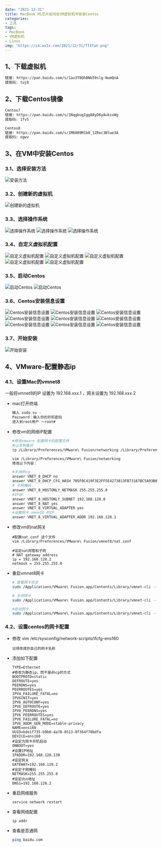 ```yaml
---
date: "2021-12-31"
title: MacBook M1芯片如何在VM虚拟机中安装Centos
categories: 
- 工具
tags: 
- MacBook
- VM虚拟机
- Linux
img: "https://s4.ax1x.com/2021/12/31/TfIFaV.png"
---
```



## 1、下载虚拟机

```tex
链接: https://pan.baidu.com/s/1au3T0QhBNb59slg-NumQnA 
提取码: tuj8 
```



## 2、下载Centos镜像

```tex
Centos7
链接: https://pan.baidu.com/s/1NqgbugIgg88yD6yAukzxWg 
提取码: 1fv5 

Centos8
链接: https://pan.baidu.com/s/1M6809M1b0_1ZRec3Blwe3A 
提取码: ogwv 
```



## 3、在VM中安装Centos

### 3.1、选择安装方法

![安装方法](https://s4.ax1x.com/2021/12/31/TfNIPS.png)





### 3.2、创建新的虚拟机

![创建新的虚拟机](https://s4.ax1x.com/2021/12/31/TfrDc8.png)

### 3.3、选择操作系统
![选择操作系统](https://s4.ax1x.com/2021/12/31/Tfc6x0.png)
![选择操作系统](https://s4.ax1x.com/2021/12/31/Tfcy2q.png)
![选择操作系统](https://s4.ax1x.com/2021/12/31/TfyOl6.png)

### 3.4、自定义虚拟机配置
![自定义虚拟机配置](https://s4.ax1x.com/2021/12/31/TfgcYd.png)
![自定义虚拟机配置](https://s4.ax1x.com/2021/12/31/TfggfA.png)
![自定义虚拟机配置](https://s4.ax1x.com/2021/12/31/Tf6Kts.png)
![自定义虚拟机配置](https://s4.ax1x.com/2021/12/31/Tf6JnU.png)
![自定义虚拟机配置](https://s4.ax1x.com/2021/12/31/Tf6YBF.png)

### 3.5、启动Centos
![启动Centos](https://s4.ax1x.com/2021/12/31/Tf6t74.png)
![启动Centos](https://s4.ax1x.com/2021/12/31/Tf6UAJ.png)

### 3.6、Centos安装信息设置
![Centos安装信息设置](https://s4.ax1x.com/2021/12/31/Tf6aN9.png)
![Centos安装信息设置](https://s4.ax1x.com/2021/12/31/Tf6dhR.png)
![Centos安装信息设置](https://s4.ax1x.com/2021/12/31/Tf6Dc6.png)
![Centos安装信息设置](https://s4.ax1x.com/2021/12/31/Tf6rjK.png)
![Centos安装信息设置](https://s4.ax1x.com/2021/12/31/Tf6ynO.png)
![Centos安装信息设置](https://s4.ax1x.com/2021/12/31/Tf6RNd.png)
![Centos安装信息设置](https://s4.ax1x.com/2021/12/31/Tf6h9I.png)
![Centos安装信息设置](https://s4.ax1x.com/2021/12/31/Tf643t.png)
![Centos安装信息设置](https://s4.ax1x.com/2021/12/31/Tf6Ijf.png)

### 3.7、开始安装
![开始安装](https://s4.ax1x.com/2021/12/31/Tf6Tu8.png)



## 4、VMware-配置静态ip

### 4.1、设置Mac的vmnet8

一般将vmnet8的IP 设置为 192.168.xxx.1 ，网关设置为 192.168.xxx.2 

- mac打开终端

  ```tex
  输入 sudo su - 
  Password：输入你的开机密码
  进入到root用户 ～root#
  ```

  

- 修改vm的网络IP配置

  ```bash
  #修改vmware 配置网卡的配置文件
  #cp复制备份
  cp /Library/Preferences/VMware\ Fusion/networking /Library/Preferences/VMware\ Fusion/networking.bck
  
  vim /Library/Preferences/VMware\ Fusion/networking      
  修改以下内容：
  
  #关闭dhcp
  answer VNET_8_DHCP no
  answer VNET_8_DHCP_CFG_HASH 705F0C419F3E2FF5E4273813FB73167BC5A93B02
  # 子网掩码
  answer VNET_8_HOSTONLY_NETMASK 255.255.255.0
  #IP段
  answer VNET_8_HOSTONLY_SUBNET 192.168.128.0
  answer VNET_8_NAT yes
  answer VNET_8_VIRTUAL_ADAPTER yes
  #设置网卡 vmnet8 的IP
  answer VNET_8_VIRTUAL_ADAPTER_ADDR 192.168.128.1
  ```

  

- 修改vm的nat网关

    ```properties
    #配置nat.conf 这个文件
    vim /Library/Preferences/VMware\ Fusion/vmnet8/nat.conf 
    
    #设定nat网管和子网
    # NAT gateway address
    ip = 192.168.128.2
    netmask = 255.255.255.0
    ```



- 重启vmnet8网卡

  ```bash
  # 查看网卡状态
  sudo /Applications/VMware\ Fusion.app/Contents/Library/vmnet-cli --status  
  
  # 关闭网卡
  sudo /Applications/VMware\ Fusion.app/Contents/Library/vmnet-cli --stop
  
  #启动网卡
  sudo /Applications/VMware\ Fusion.app/Contents/Library/vmnet-cli --start
  ```

  

### 4.2、设置centos的网卡配置

- 修改 vim /etc/sysconfig/network-scripts/ifcfg-ens160

  ```te
  记得改成你自己的网卡名称
  ```

  

- 添加如下配置

  ```properties
  TYPE=Ethernet
  #修改为静态ip，而不是dhcp的方式
  BOOTPROTO=static
  DEFROUTE=yes
  PEERDNS=yes
  PEERROUTES=yes
  IPV4_FAILURE_FATAL=no
  IPV6INIT=yes
  IPV6_AUTOCONF=yes
  IPV6_DEFROUTE=yes
  IPV6_PEERDNS=yes
  IPV6_PEERROUTES=yes
  IPV6_FAILURE_FATAL=no
  IPV6_ADDR_GEN_MODE=stable-privacy
  NAME=ens160
  UUID=bde1f735-b9b0-4a78-8513-0f364f78bdfa
  DEVICE=ens160
  #设定为网卡开机启动
  ONBOOT=yes
  #设置IP地址
  IPADDR=192.168.128.130
  #设定网关
  GATEWAY=192.168.128.2
  #设定子网掩码
  NETMASK=255.255.255.0
  #设定dsn地址
  DNS1=192.168.128.2
  ```

- 重启网络服务 

  ```bash
  service network restart
  ```

- 查看网络配置

  ```bas
  ip addr
  ```

- 查看是否通网

  ```bash
  ping baidu.com
  ```

  
